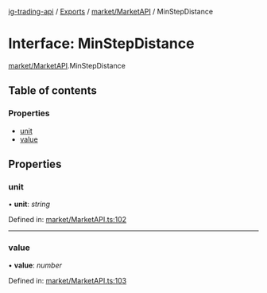 [ig-trading-api](../README.md) / [Exports](../modules.md) / [market/MarketAPI](../modules/market_marketapi.md) / MinStepDistance

# Interface: MinStepDistance

[market/MarketAPI](../modules/market_marketapi.md).MinStepDistance

## Table of contents

### Properties

- [unit](market_marketapi.minstepdistance.md#unit)
- [value](market_marketapi.minstepdistance.md#value)

## Properties

### unit

• **unit**: _string_

Defined in: [market/MarketAPI.ts:102](https://github.com/bennycode/ig-trading-api/blob/12afeb1/src/market/MarketAPI.ts#L102)

---

### value

• **value**: _number_

Defined in: [market/MarketAPI.ts:103](https://github.com/bennycode/ig-trading-api/blob/12afeb1/src/market/MarketAPI.ts#L103)
